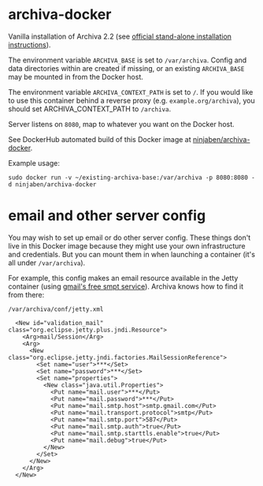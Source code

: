 # archiva-docker
Vanilla installation of Archiva 2.2 (see [official stand-alone installation instructions](https://archiva.apache.org/docs/2.2.0/adminguide/standalone.html)).

The environment variable `ARCHIVA_BASE` is set to `/var/archiva`. Config and data directories within are created if missing, or an existing `ARCHIVA_BASE` may be mounted in from the Docker host.

The environment variable `ARCHIVA_CONTEXT_PATH` is set to `/`.  If you would like to use this container behind a reverse proxy (e.g. `example.org/archiva`), you should set ARCHIVA_CONTEXT_PATH to `/archiva`.

Server listens on `8080`, map to whatever you want on the Docker host.

See DockerHub automated build of this Docker image at [ninjaben/archiva-docker](https://hub.docker.com/r/ninjaben/archiva-docker/).

Example usage:
```
sudo docker run -v ~/existing-archiva-base:/var/archiva -p 8080:8080 -d ninjaben/archiva-docker
```

# email and other server config
You may wish to set up email or do other server config.  These things don't live in this Docker image because they might use  your own infrastructure and credentials. But you can mount them in when launching a container (it's all under `/var/archiva`).

For example, this config makes an email resource available in the Jetty container (using [gmail's free smpt service](https://support.google.com/a/answer/176600?hl=en)).  Archiva knows how to find it from there:

`/var/archiva/conf/jetty.xml`
```
  <New id="validation_mail" class="org.eclipse.jetty.plus.jndi.Resource">
    <Arg>mail/Session</Arg>
    <Arg>
      <New class="org.eclipse.jetty.jndi.factories.MailSessionReference">
        <Set name="user">***</Set>
        <Set name="password">***</Set>
        <Set name="properties">
          <New class="java.util.Properties">
            <Put name="mail.user">***</Put>
            <Put name="mail.password">***</Put>
            <Put name="mail.smtp.host">smtp.gmail.com</Put>
            <Put name="mail.transport.protocol">smtp</Put>
            <Put name="mail.smtp.port">587</Put>
            <Put name="mail.smtp.auth">true</Put>
            <Put name="mail.smtp.starttls.enable">true</Put>
            <Put name="mail.debug">true</Put>
          </New>
        </Set>
      </New>
    </Arg>
  </New>
```
